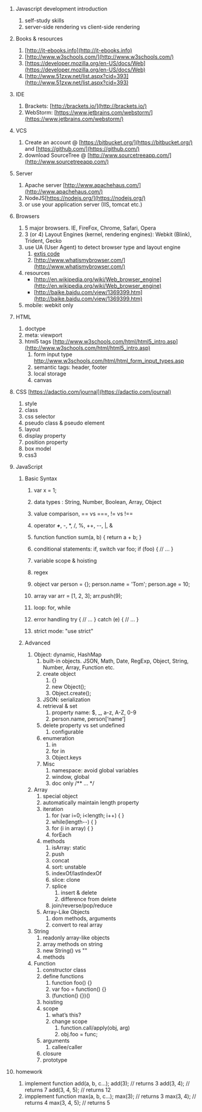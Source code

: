 1. Javascript development introduction
    1. self-study skills
    1. server-side rendering vs client-side rendering
1. Books & resources
    1. [http://it-ebooks.info](http://it-ebooks.info)
	1. [http://www.w3schools.com/](http://www.w3schools.com/)
	1. [https://developer.mozilla.org/en-US/docs/Web](https://developer.mozilla.org/en-US/docs/Web)
	1. [http://www.51zxw.net/list.aspx?cid=393](http://www.51zxw.net/list.aspx?cid=393)
1. IDE
	1. Brackets: [http://brackets.io/](http://brackets.io/)
	1. WebStorm: [https://www.jetbrains.com/webstorm/](https://www.jetbrains.com/webstorm/)
1. VCS
	1. Create an account @ [https://bitbucket.org/](https://bitbucket.org/) and [https://github.com/](https://github.com/)
	1. download SourceTree @ [http://www.sourcetreeapp.com/](http://www.sourcetreeapp.com/)
1. Server
	1. Apache server [http://www.apachehaus.com/](http://www.apachehaus.com/)
    1. NodeJS[https://nodejs.org/](https://nodejs.org/)
	1. or use your application server (IIS, tomcat etc.)
1. Browsers
	1. 5 major browsers. IE, FireFox, Chrome, Safari, Opera
	1. 3 (or 4) Layout Engines (kernel, rendering engines): Webkit (Blink), Trident, Gecko
	1. use UA (User Agent) to detect browser type and layout engine
        1. [extjs code](http://docs.sencha.com/extjs/5.1/5.1.1-apidocs/source/OS.html#Ext-os)
        1. [http://www.whatismybrowser.com/](http://www.whatismybrowser.com/)
	1. resources
		- [http://en.wikipedia.org/wiki/Web_browser_engine](http://en.wikipedia.org/wiki/Web_browser_engine)
		- [http://baike.baidu.com/view/1369399.htm](http://baike.baidu.com/view/1369399.htm)
	1. mobile: webkit only
1. HTML
	1. doctype
	1. meta: viewport
	1. html5 tags [http://www.w3schools.com/html/html5_intro.asp](http://www.w3schools.com/html/html5_intro.asp)
		1. form input type http://www.w3schools.com/html/html_form_input_types.asp
		1. semantic tags: header, footer
		1. local storage
		1. canvas
1. CSS [https://adactio.com/journal](https://adactio.com/journal)
    1. style
	1. class
	1. css selector
	1. pseudo class & pseudo element
	1. layout
	1. display property
	1. position property
	1. box model
	1. css3
1. JavaScript
    1. Basic Syntax
        1. var x = 1;
        1. data types : String, Number, Boolean, Array, Object
        1. value comparison, == vs ===, != vs !==
        1. operator ***+***, -, *, /, %, ++, --, |, &
        1. function
                function sum(a, b) {
                    return a + b;
                }

        1. conditional statements: if, switch 
                var foo;
                if (foo) {
                    // ...
                }

        1. variable scope & hoisting
        1. regex
        1. object
                var person = {};
                person.name = 'Tom';
                person.age = 10;

        1. array
                var arr = [1, 2, 3];
                arr.push(9);

        1. loop: for, while
        1. error handling
                try {
                    // ...
                } catch (e) {
                    // ...
                }
        
        1. strict mode: "use strict"

    1. Advanced
        1. Object: dynamic, HashMap
            1. built-in objects. JSON, Math, Date, RegExp, Object, String, Number, Array, Function etc.
            1. create object
                1. {}
                1. new Object();
                1. Object.create();
            1. JSON: serialization
            1. retrieval & set
                1. property name: $, _, a-z, A-Z, 0-9
                1. person.name, person[‘name’]
            1. delete property vs set undefined
                1. configurable
            1. enumeration
                1. in
                1. for in
                1. Object.keys
            1. Misc
                1. namespace: avoid global variables
                1. window, global
                1. doc only /** ... */
        1. Array
            1. special object
            1. automatically maintain length property
            1. iteration
                1. for (var i=0; i<length; i++) { }
                1. while(length--) { }
                1. for (i in array) { }
                1. forEach
            1. methods
                1. isArray: static
                1. push
                1. concat
                1. sort: unstable
                1. indexOf/lastIndexOf
                1. slice: clone
                1. splice
                    1. insert & delete
                    1. difference from delete
                1. join/reverse/pop/reduce
            1. Array-Like Objects
                1. dom methods, arguments
                1. convert to real array
        1. String
            1. readonly array-like objects
            1. array methods on string
            1. new String() vs ""
            1. methods
        1. Function
            1. constructor class
            1. define functions
                1. function foo() {}
                1. var foo = function() {}
                1. (function() {})()
            1. hoisting
            1. scope
                1. what’s this?
                1. change scope
                    1. function.call/apply(obj, arg)
                    1. obj.foo = func;
            1. arguments
                1. callee/caller
            1. closure
            1. prototype

1. homework
    1. implement function add(a, b, c...);
        add(3); // returns 3
        add(3, 4);  // returns 7
        add(3, 4, 5);  // returns 12
    1. impplement function max(a, b, c...);
        max(3); // returns 3
        max(3, 4);  // returns 4
        max(3, 4, 5);  // returns 5